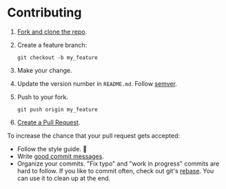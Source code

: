# Contributing

1. [Fork and clone the repo](https://help.github.com/articles/fork-a-repo/).

1. Create a feature branch:

   ```shell
   git checkout -b my_feature
   ```

1. Make your change.

1. Update the version number in `README.md`. Follow [semver](http://semver.org).

1. Push to your fork.

   ```shell
   git push origin my_feature
   ```

1. [Create a Pull Request](https://help.github.com/articles/creating-a-pull-request/).

To increase the chance that your pull request gets accepted:

* Follow the style guide. 🙂
* Write [good commit messages](http://tbaggery.com/2008/04/19/a-note-about-git-commit-messages.html).
* Organize your commits. "Fix typo" and "work in progress" commits are hard to follow. If you like to commit often,
  check out git's [rebase](https://help.github.com/articles/about-git-rebase/). You can use it to clean up at the end.
